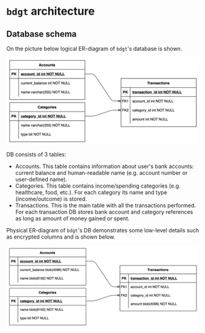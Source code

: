 # `bdgt` architecture

## Database schema

On the picture below logical ER-diagram of `bdgt`'s database is shown.

![Logical ER-diagram](../pictures/er-logical.drawio.png)

DB consists of 3 tables:
- Accounts. This table contains information about user's bank accounts: 
  current balance and human-readable name (e.g. account number or 
  user-defined name).
- Categories. This table contains income/spending categories (e.g. 
  healthcare, food, etc.). For each category its name and type 
  (income/outcome) is stored.
- Transactions. This is the main table with all the transactions performed.
  For each transaction DB stores bank account and category references as
  long as amount of money gained or spent.

Physical ER-diagram of `bdgt`'s DB demonstrates some low-level details 
such as encrypted columns and is shown below.

![Physical ER-diagram](../pictures/er-physical.drawio.png)
